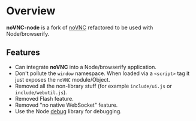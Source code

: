 # Overview

**noVNC-node** is a fork of [noVNC](https://github.com/kanaka/noVNC) refactored to be used with Node/browserify.


## Features

* Can integrate **noVNC** into a Node/browserify application.
* Don't pollute the `window` namespace. When loaded via a `<script>` tag it just exposes the `noVNC` module/Object.
* Removed all the non-library stuff (for example `include/ui.js` or `include/webutil.js`).
* Removed Flash feature.
* Removed "no native WebSocket" feature.
* Use the Node [debug](https://github.com/visionmedia/debug) library for debugging.
